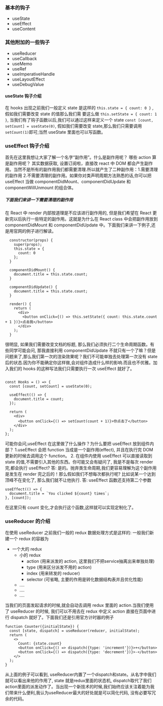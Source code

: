 ### 基本的钩子

- useState
- useEffect
- useContent

### 其他附加的一些钩子

- useReducer
- useCallback
- useMemo
- useRef
- useImperativeHandle
- useLayoutEffect
- useDebugValue

#### useState 钩子介绍

在 hooks 出现之前我们一般定义 state 是这样的 `this.state = { count: 0 }` , 假如我们需要改变 state 的值那么我们需
要这么做 `this.setState = { count: 1 }`, 当我们有了钩子函数以后,我们可以通过这样来定义一个 state `const [count, setCount] = useState(0)`, 假如我们需要改变 state,那么我们只需要调用`setCount(1)`即可;当然 useState 里面也可以写函数。

### useEffect 钩子介绍

首先在这里我想让大家了解一个名字“副作用”。什么是副作用呢？ 哪些 action 算是副作用呢？ 其实数据获取, 设置订阅啦，直接改 react 中 DOM 都会产生副作用。当然不是所有的副作用我们都需要清理.所以就产生了二种副作用：1.需要清理的副作用 2.不需要清理的副作用。如果你对类声明周期方法熟悉的话,你可以把 useEffect 当做 componentDidMount、componentDidUpdate 和 componentWillUnmount 的组合体。

##### 下面我们来讲一下需要清理的副作用

在 React 中 render 内部按道理是不应该进行副作用的, 但是我们希望在 React 更新完以后执行一些特定的副作用。这就是为什么在 React class 中会把副作用放到 componentDidMount 和 componentDidUpdate 中。下面我们来讲一下例子,还是用官网的例子进行解读。

```
  constructor(props) {
    super(props);
    this.state = {
      count: 0
    };
  }

  componentDidMount() {
    document.title = this.state.count;
  }

  componentDidUpdate() {
    document.title = this.state.count;
  }

  render() {
    return (
      <div>
        <button onClick={() => this.setState({ count: this.state.count + 1 })}>点击我</button>
      </div>
    );
  }
```

很明显, 如果我们需要改变文档的标题, 那么我们必须执行二个生命周期函数。有些同学可能会问, 那我直接利用 componentDidUpdate 不就只有一个了嘛？但是问题来了,那么我们第一次的渲染效果呢？我们不可能单独去处理第一次没有 state 后的状态.因为你不能确定你这样做,会对组件造成什么样的影响.而且也不优雅。加入我们的 hooks 的这种写法我们只需要执行一次 useEffect 就好了。

```

const Hooks = () => {
  const [count, setCount] = useState(0);

  useEffect(() => {
    document.title = count;
  });

  return (
    <div>
      <button onClick={() => setCount(count + 1)}>你点击了</button>
    </div>
  );
};

```

可能你会问,useEffect 在这里做了什么操作？为什么要把 useEffect 放到组件内部？ 1.useEffect 会把 function 当成是一个副作用(effect), 并且在执行完 DOM 更新的时候去调用这个 function。 2. 在组件内使用 useEffect 可以直接读取到 state 的值,不需要引入其他的东西。你可能又会有疑问了, 我是不是每次 render 完,都会执行 useEffect? 答: 是的。抛弃类生命周期,我们更容易理解为这个副作用是发生在 render 完之后的！那么假如我们不想每次都执行呢? 比如说某一个达到顶峰不在变化了, 那么我们就不让他执行. 答: useEffect 函数还支持第二个参数

```
useEffect(() => {
  document.title = `You clicked ${count} times`;
}, [count]);

```

在这里只有 count 变化,才会执行这个函数,这样就可以实现定制化了。

### useReducer 的介绍

在使用 useReducer 之前我们一般的 redux 数据处理方式是这样的: 一般我们新建一个 redux 的容器为

- 一个大的 redux
  - 小的 redux
    - action (用来派发的 action, 这里我们不把service抽离出来单独处理)
    - type (用来区分派发不用的 action)
    - index (用来转发的 reducer)
    - selector (可省略, 主要的作用是转化数据结构表并且优化性能)
  - ....
  - ....
  - ....

当我们的页面发起请求的时候,就会自动去调用 redux 里面的 action.当我们使用了 useReducer 的时候, 我们可以不用去在 redux 中定义 action 直接在页面中进行 dispatch 就好了。下面我们还是引用官方计时器的例子

```
function Counter({initialState}) {
  const [state, dispatch] = useReducer(reducer, initialState);
  return (
    <>
      Count: {state.count}
      <button onClick={() => dispatch({type: 'increment'})}>+</button>
      <button onClick={() => dispatch({type: 'decrement'})}>-</button>
    </>
  );
}
```
从上面的例子可以看到, useReducer内置了一个dispatch和state。从名字中我们就可以看出来他的作用了, state 就是redux里面的状态机, dispatch取代了我们action里面的派发动作了。当出现一个新技术的时候,我们始终应该关注着能为我们带来什么便利,我认为useReducer最大的好处就是可以简化代码, 没有必要写冗余的代码。